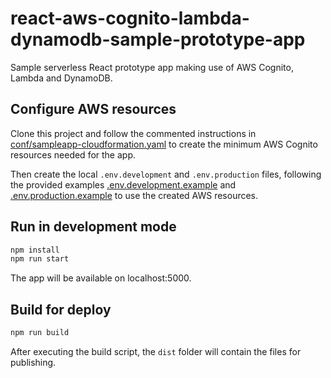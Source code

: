 # react-aws-cognito-lambda-dynamodb-sample-prototype-app

Sample serverless React prototype app making use of AWS Cognito, Lambda and DynamoDB.

## Configure AWS resources

Clone this project and follow the commented instructions in [conf/sampleapp-cloudformation.yaml](conf/sampleapp-cloudformation.yaml) to create the minimum AWS Cognito resources needed for the app.

Then create the local `.env.development` and `.env.production` files, following the provided examples [.env.development.example](.env.development.example) and [.env.production.example](.env.production.example) to use the created AWS resources.

## Run in development mode

```sh
npm install
npm run start
```

The app will be available on localhost:5000.

## Build for deploy

```sh
npm run build
```

After executing the build script, the `dist` folder will contain the files for publishing.
